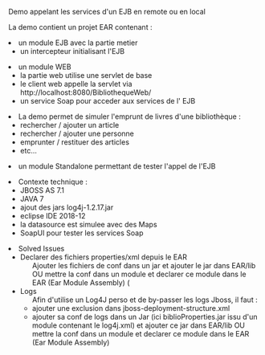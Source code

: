 <p>Demo appelant les services d'un EJB en remote ou en local
<p> La demo contient un projet EAR contenant :
<li>un module EJB avec la partie metier
	<ul>
		<li>un intercepteur initialisant l'EJB</li>
	</ul>
</li>

<li>un module WEB 
	<ul> 
		<li> la partie web utilise une servlet de base</li>
		<li> le client web appelle la servlet via http://localhost:8080/BibliothequeWeb/<urlPatterns></li>
		<li> un service Soap pour acceder aux services de l' EJB</li>
	</ul>
</li>


<p>
<li> La demo permet de simuler l'emprunt de livres d'une bibliothèque :
	<ul> 
		<li> rechercher / ajouter un article</li>
		<li> rechercher / ajouter une personne</li>
		<li> emprunter / restituer des articles</li>
		<li>etc...</li>
	</ul>
</li>

<li> un module Standalone permettant de tester l'appel de l'EJB

<p>

<li> Contexte technique :
	<ul> 
		<li> JBOSS AS 7.1</li>
		<li> JAVA 7</li>
		<li> ajout des jars log4j-1.2.17.jar</li>
		<li> eclipse IDE 2018-12 </li>
		<li> la datasource est simulee avec des Maps</li>
		<li> SoapUI pour tester les services Soap</li>
	</ul>
</li>

<li> Solved Issues
	<ul>
		<li> 
			Declarer des fichiers properties/xml depuis le EAR
				<ul> Ajouter les fichiers de conf dans un jar et ajouter le jar dans EAR/lib OU mettre la conf dans un module et declarer ce module dans le EAR (Ear Module Assembly) ( </ul>
		</li>
		<li> Logs 
			<ul> Afin d'utilise un Log4J perso et de by-passer les logs Jboss, il faut :
				<li> ajouter une exclusion dans jboss-deployment-structure.xml </li>
				<li> ajouter sa conf de logs dans un Jar (ici biblioProperties.jar issu d'un module contenant le log4j.xml) et ajouter ce jar dans EAR/lib OU mettre la conf dans un module et declarer ce module dans le EAR (Ear Module Assembly) </li>
			</ul>
		</li>		
	</ul>
</li>